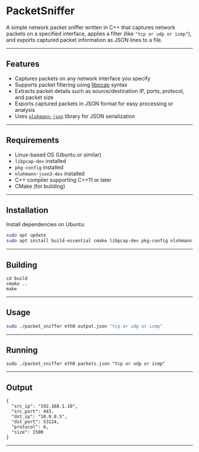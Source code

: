 # PacketSniffer

A simple network packet sniffer written in C++ that captures network packets on a specified interface, applies a filter (like `"tcp or udp or icmp"`), and exports captured packet information as JSON lines to a file.

---

## Features

- Captures packets on any network interface you specify
- Supports packet filtering using [libpcap](https://www.tcpdump.org/manpages/pcap-filter.7.html) syntax
- Extracts packet details such as source/destination IP, ports, protocol, and packet size
- Exports captured packets in JSON format for easy processing or analysis
- Uses [`nlohmann-json`](https://github.com/nlohmann/json) library for JSON serialization

---

## Requirements

- Linux-based OS (Ubuntu or similar)
- `libpcap-dev` installed
- `pkg-config` installed
- `nlohmann-json3-dev` installed
- C++ compiler supporting C++11 or later
- CMake (for building)

---

## Installation

Install dependencies on Ubuntu:

```bash
sudo apt update
sudo apt install build-essential cmake libpcap-dev pkg-config nlohmann-json3-dev
```
---

## Building

```mkdir build
cd build
cmake ..
make
```
---

## Usage
```bash
sudo ./packet_sniffer eth0 output.json "tcp or udp or icmp"
```
---

## Running
```
sudo ./packet_sniffer eth0 packets.json "tcp or udp or icmp"
```
---


## Output
```
{
  "src_ip": "192.168.1.10",
  "src_port": 443,
  "dst_ip": "10.0.0.5",
  "dst_port": 53124,
  "protocol": 6,
  "size": 1500
}
```
---

